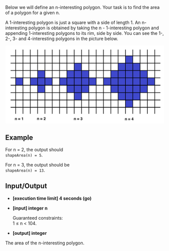 Below we will define an n-interesting polygon. Your task is to find the area of a polygon for a given n.

A 1-interesting polygon is just a square with a side of length 1. An n-interesting polygon is obtained by taking the n - 1-interesting polygon and appending 1-interesting polygons to its rim, side by side. You can see the 1-, 2-, 3- and 4-interesting polygons in the picture below.

![Shape](area.png)

## Example
For n = 2, the output should   
`shapeArea(n) = 5`.

For n = 3, the output should be  
`shapeArea(n) = 13`.

## Input/Output

- **[execution time limit] 4 seconds (go)**

- **[input] integer n**

    Guaranteed constraints:  
    1 ≤ n < 104.

- **[output] integer**

The area of the n-interesting polygon.

